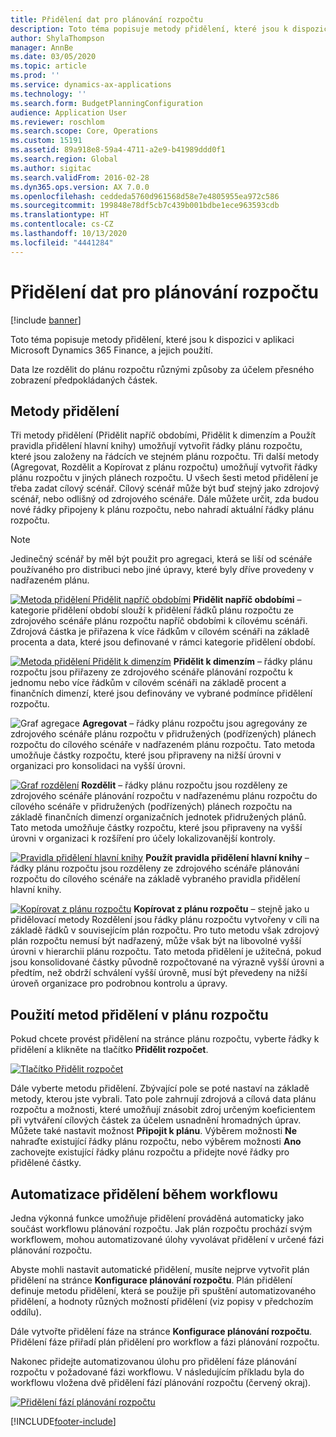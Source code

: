 ```yaml
---
title: Přidělení dat pro plánování rozpočtu
description: Toto téma popisuje metody přidělení, které jsou k dispozici v aplikaci Microsoft Dynamics 365 Finance, a jejich použití.
author: ShylaThompson
manager: AnnBe
ms.date: 03/05/2020
ms.topic: article
ms.prod: ''
ms.service: dynamics-ax-applications
ms.technology: ''
ms.search.form: BudgetPlanningConfiguration
audience: Application User
ms.reviewer: roschlom
ms.search.scope: Core, Operations
ms.custom: 15191
ms.assetid: 89a918e8-59a4-4711-a2e9-b41989ddd0f1
ms.search.region: Global
ms.author: sigitac
ms.search.validFrom: 2016-02-28
ms.dyn365.ops.version: AX 7.0.0
ms.openlocfilehash: ceddeda5760d961568d58e7e4805955ea972c586
ms.sourcegitcommit: 199848e78df5cb7c439b001bdbe1ece963593cdb
ms.translationtype: HT
ms.contentlocale: cs-CZ
ms.lasthandoff: 10/13/2020
ms.locfileid: "4441284"
---
```

# <a name="budget-planning-data-allocation"></a>Přidělení dat pro plánování rozpočtu

[!include [banner](../includes/banner.md)]

Toto téma popisuje metody přidělení, které jsou k dispozici v aplikaci Microsoft Dynamics 365 Finance, a jejich použití.  

Data lze rozdělit do plánu rozpočtu různými způsoby za účelem přesného zobrazení předpokládaných částek.

## <a name="allocation-methods"></a>Metody přidělení
Tři metody přidělení (Přidělit napříč obdobími, Přidělit k dimenzím a Použít pravidla přidělení hlavní knihy) umožňují vytvořit řádky plánu rozpočtu, které jsou založeny na řádcích ve stejném plánu rozpočtu. Tři další metody (Agregovat, Rozdělit a Kopírovat z plánu rozpočtu) umožňují vytvořit řádky plánu rozpočtu v jiných plánech rozpočtu. U všech šesti metod přidělení je třeba zadat cílový scénář. Cílový scénář může být buď stejný jako zdrojový scénář, nebo odlišný od zdrojového scénáře. Dále můžete určit, zda budou nové řádky připojeny k plánu rozpočtu, nebo nahradí aktuální řádky plánu rozpočtu.

> [!NOTE] 
> Jedinečný scénář by měl být použit pro agregaci, která se liší od scénáře používaného pro distribuci nebo jiné úpravy, které byly dříve provedeny v nadřazeném plánu.  

[![Metoda přidělení Přidělit napříč obdobími](./media/allocateacrossperiods-300x259.png)](./media/allocateacrossperiods.png)
**Přidělit napříč obdobími** – kategorie přidělení období slouží k přidělení řádků plánu rozpočtu ze zdrojového scénáře plánu rozpočtu napříč obdobími k cílovému scénáři. Zdrojová částka je přiřazena k více řádkům v cílovém scénáři na základě procenta a data, které jsou definované v rámci kategorie přidělení období.         

[![Metoda přidělení Přidělit k dimenzím](./media/allocatetodimensions.jpg)](./media/allocatetodimensions.jpg)
**Přidělit k dimenzím** – řádky plánu rozpočtu jsou přiřazeny ze zdrojového scénáře plánování rozpočtu k jednomu nebo více řádkům v cílovém scénáři na základě procent a finančních dimenzí, které jsou definovány ve vybrané podmínce přidělení rozpočtu.           

![Graf agregace](./media/aggregatechart-300x230.png)
**Agregovat** – řádky plánu rozpočtu jsou agregovány ze zdrojového scénáře plánu rozpočtu v přidružených (podřízených) plánech rozpočtu do cílového scénáře v nadřazeném plánu rozpočtu. Tato metoda umožňuje částky rozpočtu, které jsou připraveny na nižší úrovni v organizaci pro konsolidaci na vyšší úrovni.          

[![Graf rozdělení](./media/distributechart-300x230.png)](./media/distributechart.png)
**Rozdělit** – řádky plánu rozpočtu jsou rozděleny ze zdrojového scénáře plánování rozpočtu v nadřazenému plánu rozpočtu do cílového scénáře v přidružených (podřízených) plánech rozpočtu na základě finančních dimenzí organizačních jednotek přidružených plánů. Tato metoda umožňuje částky rozpočtu, které jsou připraveny na vyšší úrovni v organizaci k rozšíření pro účely lokalizovanější kontroly.           

[![Pravidla přidělení hlavní knihy](./media/ledgerallocationrules-300x202.png)](./media/ledgerallocationrules.png)
**Použít pravidla přidělení hlavní knihy** – řádky plánu rozpočtu jsou rozděleny ze zdrojového scénáře plánování rozpočtu do cílového scénáře na základě vybraného pravidla přidělení hlavní knihy. 

[![Kopírovat z plánu rozpočtu](./media/copyfrombudgetplan-187x300.png)](./media/copyfrombudgetplan.png)
**Kopírovat z plánu rozpočtu** – stejně jako u přidělovací metody Rozdělení jsou řádky plánu rozpočtu vytvořeny v cíli na základě řádků v souvisejícím plán rozpočtu. Pro tuto metodu však zdrojový plán rozpočtu nemusí být nadřazený, může však být na libovolné vyšší úrovni v hierarchii plánu rozpočtu. Tato metoda přidělení je užitečná, pokud jsou konsolidované částky původně rozpočtované na výrazně vyšší úrovni a předtím, než obdrží schválení vyšší úrovně, musí být převedeny na nižší úroveň organizace pro podrobnou kontrolu a úpravy.          

## <a name="using-allocation-methods-in-a-budget-plan"></a>Použití metod přidělení v plánu rozpočtu
Pokud chcete provést přidělení na stránce plánu rozpočtu, vyberte řádky k přidělení a klikněte na tlačítko **Přidělit rozpočet**.

[![Tlačítko Přidělit rozpočet](./media/allocatebudgetbutton-300x84.png)](./media/allocatebudgetbutton.png) 

Dále vyberte metodu přidělení. Zbývající pole se poté nastaví na základě metody, kterou jste vybrali. Tato pole zahrnují zdrojová a cílová data plánu rozpočtu a možnosti, které umožňují znásobit zdroj určeným koeficientem při vytváření cílových částek za účelem usnadnění hromadných úprav. Můžete také nastavit možnost **Připojit k plánu**. Výběrem možnosti **Ne** nahraďte existující řádky plánu rozpočtu, nebo výběrem možnosti **Ano** zachovejte existující řádky plánu rozpočtu a přidejte nové řádky pro přidělené částky.

## <a name="automating-allocations-during-a-workflow"></a>Automatizace přidělení během workflowu
Jedna výkonná funkce umožňuje přidělení prováděná automaticky jako součást workflowu plánování rozpočtu. Jak plán rozpočtu prochází svým workflowem, mohou automatizované úlohy vyvolávat přidělení v určené fázi plánování rozpočtu. 

Abyste mohli nastavit automatické přidělení, musíte nejprve vytvořit plán přidělení na stránce **Konfigurace plánování rozpočtu**. Plán přidělení definuje metodu přidělení, která se použije při spuštění automatizovaného přidělení, a hodnoty různých možností přidělení (viz popisy v předchozím oddílu). 

Dále vytvořte přidělení fáze na stránce **Konfigurace plánování rozpočtu**. Přidělení fáze přiřadí plán přidělení pro workflow a fázi plánování rozpočtu. 

Nakonec přidejte automatizovanou úlohu pro přidělení fáze plánování rozpočtu v požadované fázi workflowu. V následujícím příkladu byla do workflowu vložena dvě přidělení fází plánování rozpočtu (červený okraj).

[![Přidělení fází plánování rozpočtu](./media/budgetplanningstageallocations-300x300.png)](./media/budgetplanningstageallocations.png)





[!INCLUDE[footer-include](../../includes/footer-banner.md)]